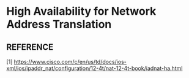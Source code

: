# High Availability for Network Address Translation

## REFERENCE

[1] <https://www.cisco.com/c/en/us/td/docs/ios-xml/ios/ipaddr_nat/configuration/12-4t/nat-12-4t-book/iadnat-ha.html>